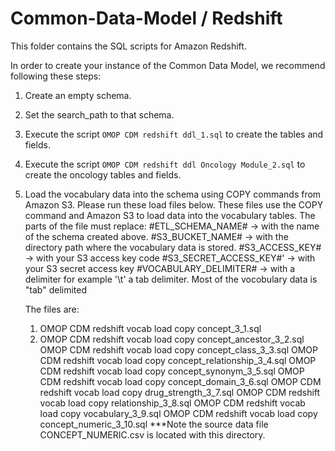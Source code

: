 Common-Data-Model / Redshift
=================

This folder contains the SQL scripts for Amazon Redshift. 

In order to create your instance of the Common Data Model, we recommend following these steps:

1. Create an empty schema.

2. Set the search_path to that schema.

3. Execute the script `OMOP CDM redshift ddl_1.sql` to create the tables and fields.

4. Execute the script `OMOP CDM redshift ddl Oncology Module_2.sql` to create the oncology tables and fields.

5. Load the vocabulary data into the schema using COPY commands from Amazon S3. Please run these load files below. These files use the 
COPY command and Amazon S3 to load data into the vocabulary tables.
      The parts of the file must replace:
        #ETL_SCHEMA_NAME#       -> with the name of the schema created above.
        #S3_BUCKET_NAME#        -> with the directory path where the vocabulary data is stored.
        #S3_ACCESS_KEY#         -> with your S3 access key code
        #S3_SECRET_ACCESS_KEY#' -> with your S3 secret access key 
        #VOCABULARY_DELIMITER#  -> with a delimiter for example '\t' a tab delimiter. Most of the vocobulary data is "tab" delimited
   
   The files are:
   1. OMOP CDM redshift vocab load copy concept_3_1.sql
   2. OMOP CDM redshift vocab load copy concept_ancestor_3_2.sql
   OMOP CDM redshift vocab load copy concept_class_3_3.sql
   OMOP CDM redshift vocab load copy concept_relationship_3_4.sql
   OMOP CDM redshift vocab load copy concept_synonym_3_5.sql
   OMOP CDM redshift vocab load copy concept_domain_3_6.sql
   OMOP CDM redshift vocab load copy drug_strength_3_7.sql
   OMOP CDM redshift vocab load copy relationship_3_8.sql
   OMOP CDM redshift vocab load copy vocabulary_3_9.sql
   OMOP CDM redshift vocab load copy concept_numeric_3_10.sql 
   ***Note the source data file CONCEPT_NUMERIC.csv is located with this directory.
   
   
   
   
   
   
   
   
